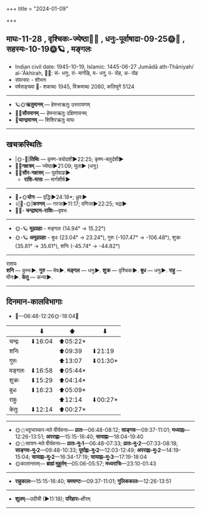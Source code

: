 +++
title = "2024-01-09"

+++
## माघः-11-28  ,  वृश्चिकः-ज्येष्ठा🌛🌌  ,  धनुः-पूर्वाषाढा-09-25🌞🌌  ,  सहस्यः-10-19🌞🪐  ,  मङ्गलः
- Indian civil date: 1945-10-19, Islamic: 1445-06-27 Jumādā ath-Thāniyah/ al-ʾĀkhirah, 🌌🌞: सं- धनुः, तं- मार्गऴि, म- धनु, प- पोह, अ- पोह
- संवत्सरः - शोभनः
- वर्षसङ्ख्या 🌛- शकाब्दः 1945, विक्रमाब्दः 2080, कलियुगे 5124
___________________
- 🪐🌞**ऋतुमानम्** — हेमन्तऋतुः उत्तरायणम्
- 🌌🌞**सौरमानम्** — हेमन्तऋतुः दक्षिणायनम्
- 🌛**चान्द्रमानम्** — शिशिरऋतुः माघः
___________________


## खचक्रस्थितिः
- |🌞-🌛|**तिथिः** — कृष्ण-त्रयोदशी►22:25; कृष्ण-चतुर्दशी►  
- 🌌🌛**नक्षत्रम्** — ज्येष्ठा►21:09; मूला► (धनुः)  
- 🌌🌞**सौर-नक्षत्रम्** — पूर्वाषाढा►  
  - **राशि-मासः** — मार्गशीर्षः► 
___________________
- 🌛+🌞**योगः** — वृद्धिः►24:18*; ध्रुवः►  
- २|🌛-🌞|**करणम्** — गरजा►11:17; वणिजा►22:25; भद्रा►  
- 🌌🌛- **चन्द्राष्टम-राशिः**—वृषभः  
___________________
- 🌞-🪐 **मूढग्रहाः** - मङ्गलः (14.94° → 15.22°)
- 🌞-🪐 **अमूढग्रहाः** - बुधः (23.04° → 23.24°), गुरुः (-107.47° → -106.48°), शुक्रः (35.81° → 35.61°), शनिः (-45.74° → -44.82°)
___________________
राशयः  
**शनि** — कुम्भः►. **गुरु** — मेषः►. **मङ्गल** — धनुः►. **शुक्र** — वृश्चिकः►. **बुध** — धनुः►. **राहु** — मीनः►. **केतु** — कन्या►. 
___________________


## दिनमान-कालविभागाः
- 🌅—06:48-12:26🌞-18:04🌇  

|      |⬇     |⬆     |⬇     |
|------|-----|-----|------|
|चन्द्रः|⬇16:04 |⬆05:22*|     |
|शनिः   |     |⬆09:39 |⬇21:19 |
|गुरुः  |     |⬆13:07 |⬇01:30*|
|मङ्गलः |⬇16:58 |⬆05:44*|     |
|शुक्रः |⬇15:29 |⬆04:14*|     |
|बुधः   |⬇16:23 |⬆05:09*|     |
|राहुः  |     |⬆12:14 |⬇00:27*|
|केतुः  |⬇12:14 |⬆00:27*|     |
___________________
- 🌞⚝भट्टभास्कर-मते वीर्यवन्तः— **प्रातः**—06:48-08:12; **साङ्गवः**—09:37-11:01; **मध्याह्नः**—12:26-13:51; **अपराह्णः**—15:15-16:40; **सायाह्नः**—18:04-19:40  
- 🌞⚝सायण-मते वीर्यवन्तः— **प्रातः-मु॰1**—06:48-07:33; **प्रातः-मु॰2**—07:33-08:18; **साङ्गवः-मु॰2**—09:48-10:33; **पूर्वाह्णः-मु॰2**—12:03-12:49; **अपराह्णः-मु॰2**—14:19-15:04; **सायाह्नः-मु॰2**—16:34-17:19; **सायाह्नः-मु॰3**—17:19-18:04  
- 🌞कालान्तरम्— **ब्राह्मं मुहूर्तम्**—05:06-05:57; **मध्यरात्रिः**—23:10-01:43  
___________________
- **राहुकालः**—15:15-16:40; **यमघण्टः**—09:37-11:01; **गुलिककालः**—12:26-13:51  
___________________
- **शूलम्**—उदीची (►11:18); **परिहारः**–क्षीरम्  
___________________
